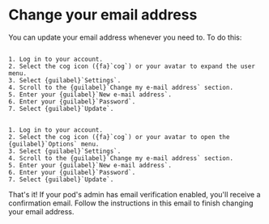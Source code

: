 # Change your email address

You can update your email address whenever you need to. To do this:

```{tabbed} Desktop

1. Log in to your account.
2. Select the cog icon ({fa}`cog`) or your avatar to expand the user menu.
3. Select {guilabel}`Settings`.
4. Scroll to the {guilabel}`Change my e-mail address` section.
5. Enter your {guilabel}`New e-mail address`.
6. Enter your {guilabel}`Password`.
7. Select {guilabel}`Update`.

```

```{tabbed} Mobile

1. Log in to your account.
2. Select the cog icon ({fa}`cog`) or your avatar to open the {guilabel}`Options` menu.
3. Select {guilabel}`Settings`.
4. Scroll to the {guilabel}`Change my e-mail address` section.
5. Enter your {guilabel}`New e-mail address`.
6. Enter your {guilabel}`Password`.
7. Select {guilabel}`Update`.

```

That's it! If your pod's admin has email verification enabled, you'll receive a confirmation email. Follow the instructions in this email to finish changing your email address.
